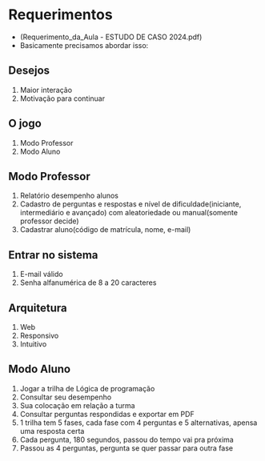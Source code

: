 # Requerimentos

- (Requerimento_da_Aula - ESTUDO DE CASO 2024.pdf)
- Basicamente precisamos abordar isso:

## **Desejos**
1. Maior interação
2. Motivação para continuar

## **O jogo**
1. Modo Professor
2. Modo Aluno

## **Modo Professo**r
1. Relatório desempenho alunos
2. Cadastro de perguntas e respostas e nível de dificuldade(iniciante, intermediário e avançado) com aleatoriedade ou manual(somente professor decide)
3. Cadastrar aluno(código de matrícula, nome, e-mail)

## **Entrar no sistema**
1. E-mail válido
2. Senha alfanumérica de 8 a 20 caracteres

## **Arquitetura**
1. Web
2. Responsivo
3. Intuitivo

## **Modo Aluno**
1. Jogar a trilha de Lógica de programação
2. Consultar seu desempenho
3. Sua colocação em relação a turma
4. Consultar perguntas respondidas e exportar em PDF
5. 1 trilha tem 5 fases, cada fase com 4 perguntas e 5 alternativas, apensa uma resposta certa
6. Cada pergunta, 180 segundos, passou do tempo vai pra próxima
7. Passou as 4 perguntas, pergunta se quer passar para outra fase
